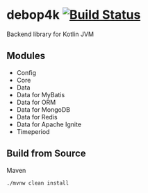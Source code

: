 # debop4k [![Build Status](https://travis-ci.org/debop/debop4k.png)](https://travis-ci.org/debop/debop4k)

Backend library for Kotlin JVM

## Modules

  * Config
  * Core
  * Data
  * Data for MyBatis
  * Data for ORM
  * Data for MongoDB
  * Data for Redis
  * Data for Apache Ignite
  * Timeperiod

## Build from Source

Maven
 
    ./mvnw clean install
    
